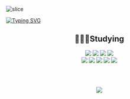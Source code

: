 ![slice](https://capsule-render.vercel.app/api?type=slice&color=ffddd2&height=200&text=Welcome%20👋&fontColor=ffffff&fontSize=50&fontAlign=70&rotate=13&fontAlignY=25&desc=Jaeyoon's%20GitHub&descAlign=70.&descAlignY=44)

[![Typing SVG](https://readme-typing-svg.demolab.com?font=Lobster&weight=400&size=40&pause=1000&color=A0C4FF&center=true&vCenter=true&width=800&height=80&lines=Hi+there%2C+I'm+Jaeyoon:D)](https://git.io/typing-svg)

<div align="center">

## 👩🏻‍💻Studying

<img src="https://img.shields.io/badge/react-61DAFB?style=flat-square&logo=react&logoColor=white">
<img src="https://img.shields.io/badge/javascript-F7DF1E?style=flat-square&logo=javascript&logoColor=white">
<img src="https://img.shields.io/badge/node.js-339933?style=flat-square&logo=node.js&logoColor=white">
<img src="https://img.shields.io/badge/HTML5-E34F26?style=flat-square&logo=HTML5&logoColor=white">   
</br>
<img src="https://img.shields.io/badge/css3-1572B6?style=flat-square&logo=css3&logoColor=white">
<img src="https://img.shields.io/badge/spring boot-6DB33F?style=flat-square&logo=spring&logoColor=white">
<img src="https://img.shields.io/badge/java-936639?style=flat-square&logo=java&logoColor=white">
<img src="https://img.shields.io/badge/mysql-4479A1?style=flat-square&logo=mysql&logoColor=white">
<img src="https://img.shields.io/badge/mongodb-47A248?style=flat-square&logo=mongodb&logoColor=white">   

</br></br>

<img src="https://github-readme-stats.vercel.app/api?username=jaeyooon&theme=rose_pine&show_icons=true">

</div>




